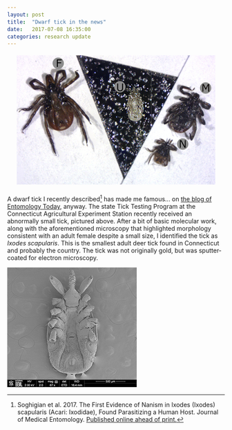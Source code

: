 ```yaml
---
layout: post
title:  "Dwarf tick in the news"
date:   2017-07-08 16:35:00
categories: research update
---
```

<center>
<img src="https://github.com/jsoghigian/jsoghigian.github.io/blob/master/dwarf-deer-tick-comparison.jpg?raw=trueg" style="margin:5px 5px 5px 5px"> 
</center>  

A dwarf tick I recently described[^1] has made me famous... on [the blog of Entomology Today](https://entomologytoday.org/2017/06/07/first-report-of-dwarf-deer-tick-comes-as-overall-population-soars/), anyway. The state Tick Testing Program at the Connecticut Agricultural Experiment Station recently received an abnormally small tick, pictured above. After a bit of basic molecular work, along with the aforementioned microscopy that highlighted morphology consistent with an adult female despite a small size, I identified the tick as *Ixodes scapularis*.  This is the smallest adult deer tick found in Connecticut and probably the country. The tick was not originally gold, but was sputter-coated for electron microscopy.  
  
![alt text](https://github.com/jsoghigian/jsoghigian.github.io/blob/master/resize_dwarf-deer-tick-ventral-sem.jpg?raw=true)  


 
   
[^1]: Soghigian et al. 2017. The First Evidence of Nanism in Ixodes (Ixodes) scapularis (Acari: Ixodidae), Found Parasitizing a Human Host. Journal of Medical Entomology. [Published online ahead of print.](https://academic.oup.com/jme/article/3859660/The-First-Evidence-of-Nanism-in-Ixodes-Ixodes)  
  
